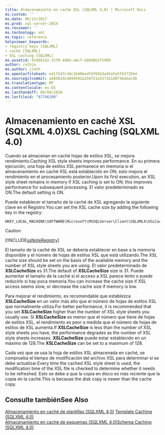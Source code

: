 ```yaml
---
title: Almacenamiento en caché XSL (SQLXML 4,0) | Microsoft Docs
ms.custom: ''
ms.date: 06/13/2017
ms.prod: sql-server-2014
ms.reviewer: ''
ms.technology: xml
ms.topic: reference
helpviewer_keywords:
- registry keys [SQLXML]
- cache [SQLXML]
- XSL caching [SQLXML]
ms.assetid: 91994142-32f0-4d8d-a8cf-eb0d8b1f1999
author: rothja
ms.author: jroth
ms.openlocfilehash: e41f247c34c1b40bedfdf6924a45afe5f63735b4
ms.sourcegitcommit: ad4d92dce894592a259721a1571b1d8736abacdb
ms.translationtype: MT
ms.contentlocale: es-ES
ms.lasthandoff: 08/04/2020
ms.locfileid: "87746200"
---
```

# <a name="xsl-caching-sqlxml-40"></a><span data-ttu-id="63ff3-102">Almacenamiento en caché XSL (SQLXML 4.0)</span><span class="sxs-lookup"><span data-stu-id="63ff3-102">XSL Caching (SQLXML 4.0)</span></span>
  <span data-ttu-id="63ff3-103">Cuando se almacenan en caché hojas de estilos XSL, se mejora rendimiento.</span><span class="sxs-lookup"><span data-stu-id="63ff3-103">Caching XSL style sheets improves performance.</span></span> <span data-ttu-id="63ff3-104">En su primera ejecución, una hoja de estilos XSL permanece en memoria si el almacenamiento en caché XSL está establecido en ON; esto mejora el rendimiento en el procesamiento posterior.</span><span class="sxs-lookup"><span data-stu-id="63ff3-104">Upon its first execution, an XSL style sheet remains in memory if XSL caching is set to ON; this improves performance for subsequent processing.</span></span> <span data-ttu-id="63ff3-105">El valor predeterminado es ON.</span><span class="sxs-lookup"><span data-stu-id="63ff3-105">The default setting is ON.</span></span>  
  
 <span data-ttu-id="63ff3-106">Puede establecer el tamaño de la caché de XSL agregando la siguiente clave en el Registro:</span><span class="sxs-lookup"><span data-stu-id="63ff3-106">You can set the XSL cache size by adding the following key in the registry:</span></span>  
  
```  
HKEY_LOCAL_MACHINE\SOFTWARE\Microsoft\MSSQLServer\Client\SQLXML4\XSLCacheSize  
```  
  
> [!CAUTION]  
>  [!INCLUDE[ssNoteRegistry](../../../includes/ssnoteregistry-md.md)]  
  
 <span data-ttu-id="63ff3-107">El tamaño de la caché de XSL se debería establecer en base a la memoria disponible y el número de hojas de estilos XSL que está utilizando.</span><span class="sxs-lookup"><span data-stu-id="63ff3-107">The XSL cache size should be set on the basis of the available memory and the number of XSL style sheets you are using.</span></span> <span data-ttu-id="63ff3-108">El valor predeterminado de **XSLCacheSize** es 31.</span><span class="sxs-lookup"><span data-stu-id="63ff3-108">The default of **XSLCacheSize** size is 31.</span></span> <span data-ttu-id="63ff3-109">Puede aumentar el tamaño de la caché si el acceso a XSL parece lento o puede reducirlo si hay poca memoria.</span><span class="sxs-lookup"><span data-stu-id="63ff3-109">You can increase the cache size if XSL access seems slow, or decrease the cache size if memory is low.</span></span>  
  
 <span data-ttu-id="63ff3-110">Para mejorar el rendimiento, es recomendable que establezca **XSLCacheSize** en un valor más alto que el número de hojas de estilos XSL que normalmente utiliza.</span><span class="sxs-lookup"><span data-stu-id="63ff3-110">For better performance, it is recommended that you set **XSLCacheSize** higher than the number of XSL style sheets you usually use.</span></span> <span data-ttu-id="63ff3-111">Si **XSLCacheSize** es menor que el número que tiene de hojas de estilos XSL, el rendimiento es peor a medida que el número de hojas de estilos de XSL aumenta.</span><span class="sxs-lookup"><span data-stu-id="63ff3-111">If **XSLCacheSize** is less than the number of XSL style sheets you have, the performance degrades as the number of XSL style sheets increases.</span></span> <span data-ttu-id="63ff3-112">**XSLCacheSize** puede estar establecido en un máximo de 128.</span><span class="sxs-lookup"><span data-stu-id="63ff3-112">The **XSLCacheSize** can be set to a maximum of 128.</span></span>  
  
 <span data-ttu-id="63ff3-113">Cada vez que se usa la hoja de estilos XSL almacenada en caché, se comprueba el tiempo de modificación del archivo XSL para determinar si se debe actualizar.</span><span class="sxs-lookup"><span data-stu-id="63ff3-113">Every time the cached XSL style sheet is used, the modification time of the XSL file is checked to determine whether it needs to be refreshed.</span></span> <span data-ttu-id="63ff3-114">Esto se debe a que la copia en disco es más reciente que la copia en la caché.</span><span class="sxs-lookup"><span data-stu-id="63ff3-114">This is because the disk copy is newer than the cache copy.</span></span>  
  
## <a name="see-also"></a><span data-ttu-id="63ff3-115">Consulte también</span><span class="sxs-lookup"><span data-stu-id="63ff3-115">See Also</span></span>  
 <span data-ttu-id="63ff3-116">[Almacenamiento en caché de plantillas &#40;SQLXML 4,0&#41;](template-caching-sqlxml-4-0.md) </span><span class="sxs-lookup"><span data-stu-id="63ff3-116">[Template Caching &#40;SQLXML 4.0&#41;](template-caching-sqlxml-4-0.md) </span></span>  
 [<span data-ttu-id="63ff3-117">Almacenamiento en caché de esquemas &#40;SQLXML 4,0&#41;</span><span class="sxs-lookup"><span data-stu-id="63ff3-117">Schema Caching &#40;SQLXML 4.0&#41;</span></span>](schema-caching-sqlxml-4-0.md)  
  
  
